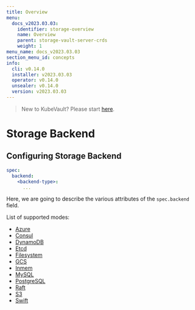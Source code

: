 ```yaml
---
title: Overview
menu:
  docs_v2023.03.03:
    identifier: storage-overview
    name: Overview
    parent: storage-vault-server-crds
    weight: 1
menu_name: docs_v2023.03.03
section_menu_id: concepts
info:
  cli: v0.14.0
  installer: v2023.03.03
  operator: v0.14.0
  unsealer: v0.14.0
  version: v2023.03.03
---
```


> New to KubeVault? Please start [here](/docs/v2023.03.03/concepts/README).

# Storage Backend

## Configuring Storage Backend

```yaml
spec:
  backend:
    <backend-type>:
      ...
```

Here, we are going to describe the various attributes of the `spec.backend` field.

List of supported modes:

- [Azure](/docs/v2023.03.03/concepts/vault-server-crds/storage/azure)
- [Consul](/docs/v2023.03.03/concepts/vault-server-crds/storage/consul)
- [DynamoDB](/docs/v2023.03.03/concepts/vault-server-crds/storage/dynamodb)
- [Etcd](/docs/v2023.03.03/concepts/vault-server-crds/storage/etcd)
- [Filesystem](/docs/v2023.03.03/concepts/vault-server-crds/storage/filesystem)
- [GCS](/docs/v2023.03.03/concepts/vault-server-crds/storage/gcs)
- [Inmem](/docs/v2023.03.03/concepts/vault-server-crds/storage/inmem)
- [MySQL](/docs/v2023.03.03/concepts/vault-server-crds/storage/mysql)
- [PostgreSQL](/docs/v2023.03.03/concepts/vault-server-crds/storage/postgresql)
- [Raft](/docs/v2023.03.03/concepts/vault-server-crds/storage/raft)
- [S3](/docs/v2023.03.03/concepts/vault-server-crds/storage/s3)
- [Swift](/docs/v2023.03.03/concepts/vault-server-crds/storage/swift)
